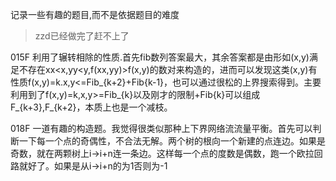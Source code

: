记录一些有趣的题目,而不是依据题目的难度

> zzd已经做完了赶不上了

015F 利用了辗转相除的性质.首先fib数列答案最大，其余答案都是由形如(x,y)满足不存在xx<x,yy<y,f(xx,yy)>f(x,y)的数对来构造的，进而可以发现这类(x,y)有性质f(x,y)=k.x,y<=Fib_{k+2}+Fib{k-1}，也可以通过很松的上界搜索得到。主要利用到了f(x,y)=k,x,y>=Fib_{k}以及刚才的限制+Fib{k}可以组成F_{k+3},F_{k+2}，本质上也是一个减枝。

018F 一道有趣的构造题。我觉得很类似那种上下界网络流流量平衡。首先可以判断一下每一个点的奇偶性，不合法无解。两个树的根向一个新建的点连边。如果是奇数，就在两颗树上i->i+n连一条边。这样每一个点的度数是偶数，跑一个欧拉回路就好了。如果是从i->i+n的为1否则为-1
